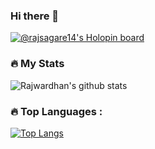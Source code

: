 ### Hi there 👋
[![@rajsagare14's Holopin board](https://holopin.me/rajsagare14)](https://holopin.io/@rajsagare14)

### :fire: My Stats
![Rajwardhan's github stats](https://github-readme-stats.vercel.app/api?username=rajsagare14&layout=compact&theme=vision-friendly-dark)
### :fire: Top Languages :
[![Top Langs](https://github-readme-stats.vercel.app/api/top-langs/?username=rajsagare14&layout=compact&theme=vision-friendly-dark)](https://github.com/anuraghazra/github-readme-stats)
<!--  ### :fire: Contribution Stats :
[![GitHub Streak](http://github-readme-streak-stats.herokuapp.com?user=rajsagare14&theme=dark&background=000000)](https://git.io/streak-stats) -->

<!--
**rajsagare14/rajsagare14** is a ✨ _special_ ✨ repository because its `README.md` (this file) appears on your GitHub profile.

Here are some ideas to get you started:

- 🔭 I’m currently working on ...
- 🌱 I’m currently learning ...
- 👯 I’m looking to collaborate on ...
- 🤔 I’m looking for help with ...
- 💬 Ask me about ...
- 📫 How to reach me: ...
- 😄 Pronouns: ...
- ⚡ Fun fact: ...
-->
